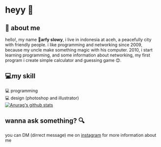 # heyy :wave:
## :boy: about me 
hello!, my name :boy:**arfy slowy**, i live in indonesia at aceh, a peacefully city with friendly people. i like programming and networking since 2009, because my uncle make something magic with his computer. 2010, i start learning programming, and some information about networking, my first program i create simple calculator and guessing game :blush:.

## :computer:my skill
:computer: programming \
:computer: design (photoshop and illustrator) \
[![Anurag's github stats](https://github-readme-stats.vercel.app/api?username=slowy07)](https://github.com/anuraghazra/github-readme-stats)

## wanna ask something? :mag:
you can DM (dirrect message) me on [instagram](https://instagram.com/arfy.slowy) for more information about me
